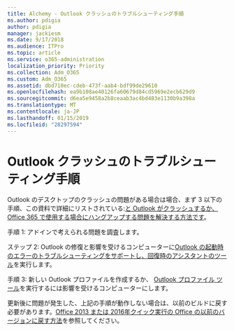 ```yaml
---
title: Alchemy - Outlook クラッシュのトラブルシューティング手順
ms.author: pdigia
author: pdigia
manager: jackiesm
ms.date: 9/17/2018
ms.audience: ITPro
ms.topic: article
ms.service: o365-administration
localization_priority: Priority
ms.collection: Adm_O365
ms.custom: Adm_O365
ms.assetid: dbd710ec-cdeb-473f-aab4-bdf99de29610
ms.openlocfilehash: ea9b108ae40126fa60679d84cd5969e2ecb629d9
ms.sourcegitcommit: d6ea5e9458a2b8ceaab3ac4bd483e1130b9a398a
ms.translationtype: MT
ms.contentlocale: ja-JP
ms.lasthandoff: 01/15/2019
ms.locfileid: "28297594"
---
```

# <a name="outlook-crash-troubleshooting-steps"></a>Outlook クラッシュのトラブルシューティング手順

Outlook のデスクトップのクラッシュの問題がある場合は場合、まず 3 以下の手順、この資料で詳細にリストされている:[と Outlook がクラッシュするか、Office 365 で使用する場合にハングアップする問題を解決する方法です](https://support.microsoft.com/en-us/help/2413813/how-to-troubleshoot-issues-that-cause-outlook-to-crash-or-hang-when-us)。
  
手順 1: アドインで考えられる問題を調査します。
  
ステップ 2: Outlook の修復と影響を受けるコンピューターに[Outlook の起動時のエラーのトラブルシューティングをサポートし、回復時のアシスタントのツール](https://aka.ms/SaRA-OutlookWontStart)を実行します。 
  
手順 3: 新しい Outlook プロファイルを作成するか、 [Outlook プロファイル ツール](https://aka.ms/SaRA-OutlookSetupProfile)を実行するには影響を受けるコンピューターにします。 
  
更新後に問題が発生した、上記の手順が動作しない場合は、以前のビルドに戻す必要があります。[Office 2013 または 2016年クイック実行の Office の以前のバージョンに戻す方法](https://support.microsoft.com/EN-US/help/2770432)を参照してください。
  

